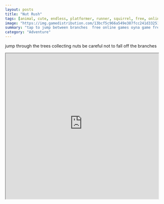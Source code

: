```yaml
---
layout: posts
title: "Nut Rush"
tags: [animal, cute, endless, platformer, runner, squirrel, free, online, games, oyna, game, free, games, play, play, games]
image: "https://img.gamedistribution.com/13bcf5c966a549e387fcc241d3325112.jpg"
summary: "tap to jump between branches  free online games oyna game free games play play games"
category: "Adventure"
---
```


jump through the trees collecting nuts be careful not to fall off the branches

<iframe width="100%" height="480px;" src="https://html5.gamedistribution.com/13bcf5c966a549e387fcc241d3325112/"></iframe>
